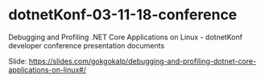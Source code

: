 # dotnetKonf-03-11-18-conference
Debugging and Profiling .NET Core Applications on Linux - dotnetKonf developer conference presentation documents

Slide: https://slides.com/gokgokalp/debugging-and-profiling-dotnet-core-applications-on-linux#/
